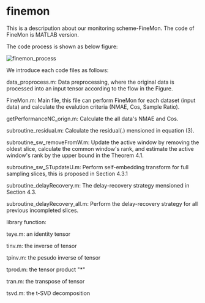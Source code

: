# finemon
This is a descripution about our monitoring scheme-FineMon. The code of FineMon is MATLAB version. 

The code process is shown as below figure:

![finemon_process](E:\workplace\matlab\multi-metric\current\FineMon\finemon_process.png)

We introduce each code files as follows:

data_proprocess.m:  Data preprocessing, where the original data is processed into an input tensor according to the flow in the Figure.

FineMon.m:  Main file, this file can perform FineMon for each dataset (input data) and calculate the evalution criteria (NMAE, Cos, Sample Ratio).

getPerformanceNC_orign.m: Calculate the all data's NMAE and Cos.

subroutine_residual.m: Calculate the residual(.) mensioned in equation (3).

subroutine_sw_removeFromW.m: Update the active window by removing the oldest slice, calculate the common window's rank, and estimate the active window's rank by the upper bound in the Theorem 4.1.

subroutine_sw_STupdateU.m: Perform self-embedding transform for full sampling slices, this is proposed in Section 4.3.1

subroutine_delayRecovery.m: The delay-recovery strategy mensioned  in Section 4.3.

subroutine_delayRecovery_all.m: Perform the delay-recovery strategy for all previous incompleted slices.





library function:

teye.m:  an identity tensor

tinv.m: the inverse of tensor

tpinv.m: the pesudo inverse of tensor

tprod.m: the tensor product "*"

tran.m: the transpose of tensor

tsvd.m: the t-SVD decomposition





